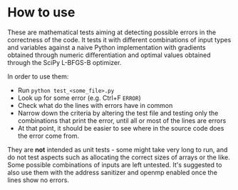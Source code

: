 # How to use

These are mathematical tests aiming at detecting possible errors in the correctness of the code. It tests it with different combinations of input types and variables against a naive Python implementation with gradients obtained through numeric differentiation and optimal values obtained through the SciPy L-BFGS-B optimizer.

In order to use them:
* Run `python test_<some_file>.py`
* Look up for some error (e.g. Ctrl+F `ERROR`)
* Check what do the lines with errors have in common
* Narrow down the criteria by altering the test file and testing only the combinations that print the error, until all or most of the lines are errors
* At that point, it should be easier to see where in the source code does the error come from.

They are **not** intended as unit tests - some might take very long to run, and do not test aspects such as allocating the correct sizes of arrays or the like. Some possible combinations of inputs are left untested. It's suggested to also use them with the address sanitizer and openmp enabled once the lines show no errors.
